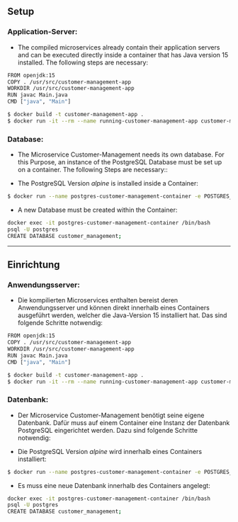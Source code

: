 ## Setup

### Application-Server:
* The compiled microservices already contain their application servers and can be executed directly inside a container that has Java version 15 installed. The following steps are necessary:

```sh
FROM openjdk:15
COPY . /usr/src/customer-management-app
WORKDIR /usr/src/customer-management-app
RUN javac Main.java
CMD ["java", "Main"]
```

```sh
$ docker build -t customer-management-app .
$ docker run -it --rm --name running-customer-management-app customer-management-app
```

### Database:

* The Microservice Customer-Management needs its own database. For this Purpose, an instance of the PostgreSQL Database must be set up on a container. The following Steps are necessary::

* The PostgreSQL Version *alpine* is installed inside a Container:

```sh
$ docker run --name postgres-customer-management-container -e POSTGRES_PASSWORD=customer-management -d -p 5433:5432 postgres:alpine
```

* A new Database must be created within the Container:

```sh
docker exec -it postgres-customer-management-container /bin/bash
psql -U postgres
CREATE DATABASE customer_management;
```
___

## Einrichtung
### Anwendungsserver:

* Die kompilierten Microservices enthalten bereist deren Anwendungsserver und können direkt innerhalb eines Containers ausgeführt werden, welcher die Java-Version 15 installiert hat. Das sind folgende Schritte notwendig:

```sh
FROM openjdk:15
COPY . /usr/src/customer-management-app
WORKDIR /usr/src/customer-management-app
RUN javac Main.java
CMD ["java", "Main"]
```

```sh
$ docker build -t customer-management-app .
$ docker run -it --rm --name running-customer-management-app customer-management-app
```

### Datenbank:

* Der Microservice Customer-Management benötigt seine eigene Datenbank. Dafür muss auf einem Container eine Instanz der Datenbank PostgreSQL eingerichtet werden. Dazu sind folgende Schritte notwendig:

* Die PostgreSQL Version *alpine* wird innerhalb eines Containers installiert:

```sh
$ docker run --name postgres-customer-management-container -e POSTGRES_PASSWORD=customer-management -d -p 5433:5432 postgres:alpine
```

* Es muss eine neue Datenbank innerhalb des Containers angelegt:

```sh
docker exec -it postgres-customer-management-container /bin/bash
psql -U postgres
CREATE DATABASE customer_management;
```
